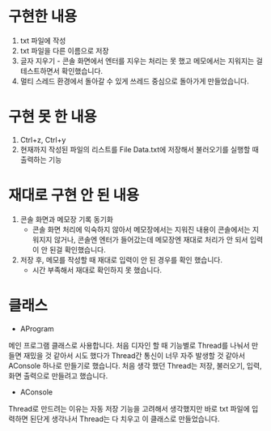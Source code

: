 # 구현한 내용
1. txt 파일에 작성
2. txt 파일을 다른 이름으로 저장
3. 글자 지우기 - 콘솔 화면에서 엔터를 지우는 처리는 못 했고 메모에서는 지워지는 걸 테스트하면서 확인했습니다.
4. 멀티 스레드 환경에서 돌아갈 수 있게 쓰레드 중심으로 돌아가게 만들었습니다.

# 구현 못 한 내용
1. Ctrl+z, Ctrl+y
2. 현재까지 작성된 파일의 리스트를 File Data.txt에 저장해서 불러오기를 실행할 때 출력하는 기능

# 재대로 구현 안 된 내용
1. 콘솔 화면과 메모장 기록 동기화 
    - 콘솔 화면 처리에 익숙하지 않아서 메모장에서는 지워진 내용이 콘솔에서는 지워지지 않거나, 콘솔엔 엔터가 들어갔는데 메모장엔 재대로 처리가 안 되서 입력이 안 된걸 확인했습니다.
2. 저장 후, 메모를 작성할 때 재대로 입력이 안 된 경우를 확인 했습니다.
    - 시간 부족해서 재대로 확인하지 못 했습니다.

# 클래스
- AProgram

메인 프로그램 클래스로 사용합니다. 처음 디자인 할 때 기능별로 Thread를 나눠서 만들면 재밌을 것 같아서 시도 했다가 Thread간 통신이 너무 자주 발생할 것 같아서 AConsole 하나로 만들기로 했습니다. 처음 생각 했던 Thread는 저장, 불러오기, 입력, 화면 출력으로 만들려고 했습니다.
- AConsole

Thread로 만드려는 이유는 자동 저장 기능을 고려해서 생각했지만 바로 txt 파일에 입력하면 된단게 생각나서 Thread는 다 치우고 이 클래스로 만들었습니다. 

